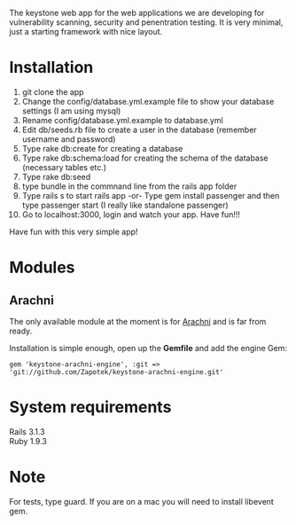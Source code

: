 The keystone web app for the web applications we are developing for vulnerability scanning, security and penentration testing.
It is very minimal, just a starting framework with nice layout.

# Installation

1. git clone the app
2. Change the config/database.yml.example file to show your database settings (I am using mysql)
3. Rename config/database.yml.example to database.yml
4. Edit db/seeds.rb file to create a user in the database (remember username and password)
5. Type rake db:create for creating a database
6. Type rake db:schema:load for creating the schema of the database (necessary tables etc.)
7. Type rake db:seed
8. type bundle in the commnand line from the rails app folder
9. Type rails s to start rails app -or- Type gem install passenger and then type passenger start (I really like standalone passenger)
10. Go to localhost:3000, login and watch your app. Have fun!!!

Have fun with this very simple app!

# Modules

## Arachni

The only available module at the moment is for [Arachni](https://github.com/Zapotek/arachni/) and is far from ready.

Installation is simple enough, open up the **Gemfile** and add the engine Gem:

```
gem 'keystone-arachni-engine', :git => 'git://github.com/Zapotek/keystone-arachni-engine.git'
```

# System requirements

Rails 3.1.3 <br/>
Ruby 1.9.3

# Note

For tests, type guard. If you are on a mac you will need to install libevent gem.
